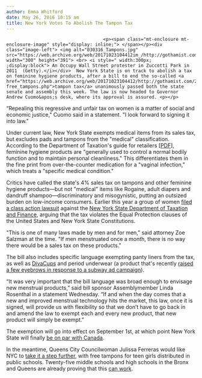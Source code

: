 ```yaml
---
author: Emma Whitford
date: May 26, 2016 10:15 am
title: New York Votes To Abolish The Tampon Tax 
---
```


	
										<p><span class="mt-enclosure mt-enclosure-image" style="display: inline;"> </span></p><div class="image-left"> <img alt="030316_Tampons.jpg" src="https://web.archive.org/web/20171023104412im_/http://gothamist.com/attachments/nyc_ewhitford/030316_Tampons.jpg" width="300" height="391"> <br> <i style=" width:300px; ;display:block"> An Occupy Wall Street protester in Zuccotti Park in 2011  (Getty).</i></div>  New York State is on track to abolish a tax on feminine hygiene products, after a bill to end the so-called <a href="https://web.archive.org/web/20171023104412/http://gothamist.com/2016/02/12/tax-free_tampons.php">tampon tax</a> unanimously passed both the state senate and assembly this week. The law is now headed to Governor Andrew Cuomo&apos;s desk, where its approval is assured. <p></p>

<p>&#x201C;Repealing this regressive and unfair tax on women is a matter of social and economic justice,&quot; Cuomo said in a statement. &quot;I look forward to signing it into law.&quot;</p>

<p>Under current law, New York State exempts medical items from its sales tax, but excludes pads and tampons from the &quot;medical&quot; classification. According to the Department of Taxation&apos;s guide for retailers [<a href="https://web.archive.org/web/20171023104412/https://www.tax.ny.gov/pdf/publications/sales/pub840.pdf">PDF</a>], feminine hygiene products are &quot;generally used to control a normal bodily function and to maintain personal cleanliness.&quot; This differentiates them in the fine print from over-the-counter medication for a &quot;vaginal infection,&quot; which treats a &quot;specific medical condition.&quot; </p>

<p>Critics have called the state&apos;s 4% sales tax on tampons and other feminine hygiene products&#x2014;but not &quot;medical&quot; items like Rogaine, adult diapers and dandruff shampoo&#x2014;discriminatory and misogynistic, putting an outsized burden on low-income consumers. Earlier this year a group of women <a href="https://web.archive.org/web/20171023104412/http://gothamist.com/2016/03/03/tampon_tax_lawsuit.php">filed a class action lawsuit</a> against the <a href="https://web.archive.org/web/20171023104412/https://www.tax.ny.gov/">New York State Department of Taxation and Finance</a>, arguing that the tax violates the Equal Protection clauses of the United States and New York State Constitutions.</p>

<p>&quot;This is one of many laws made by men and for men,&quot; said attorney Zoe Salzman at the time. &quot;If men menstruated once a month, there is no way there would be a sales tax on these products.&quot; </p>

<p>The bill also includes specific language exempting panty liners from the tax, as well as <a href="https://web.archive.org/web/20171023104412/http://divacup.com/">DivaCups</a> and period underwear (a product that&apos;s recently <a href="https://web.archive.org/web/20171023104412/http://gothamist.com/2015/10/22/subway_ads_mta.php">raised a few eyebrows in response to a subway ad campaign</a>). </p>

<p>&#x201C;It was very important that the bill language was broad enough to envisage new menstrual products,&#x201D; said bill sponsor Assemblymember Linda Rosenthal in a statement Wednesday. &#x201C;If and when the day comes that a new and improved menstrual technology hits the market, this law, once it is signed, will provide us with flexibility so that we don&#x2019;t have to go back in and amend the law to exempt each and every new product, that new product will simply be exempt.&#x201D;</p>

<p>The exemption will go into effect on September 1st, at which point New York State will finally <a href="https://web.archive.org/web/20171023104412/http://www.cbc.ca/news/politics/tampon-tax-will-end-july-1-1.3091533?version=meter+at+0&amp;module=meter-Links&amp;pgtype=article&amp;contentId=&amp;mediaId=&amp;referrer=http%3A%2F%2Fgothamist.com%2F2016%2F03%2F03%2Ftampon_tax_lawsuit.php&amp;priority=true&amp;action=click&amp;contentCollection=meter-links-click">be on par with Canada</a>. </p>

<p>In the meantime, Queens City Councilwoman Julissa Ferreras would like NYC to <a href="https://web.archive.org/web/20171023104412/http://gothamist.com/2015/06/10/free_tampons_for_everyone.php">take it a step further</a>, with free tampons for teen girls distributed in public schools. Twenty-five middle schools and high schools in the Bronx and Queens are already proving that this <a href="https://web.archive.org/web/20171023104412/http://gothamist.com/2016/03/14/free_tampons_nyc_schools.php">can work</a>. </p>					
										
									
				